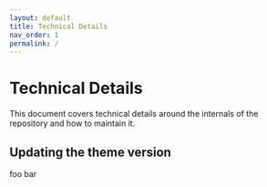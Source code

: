 ```yaml
---
layout: default
title: Technical Details
nav_order: 1
permalink: /
---
```


# Technical Details

This document covers technical details around the internals of the repository
and how to maintain it.

## Updating the theme version

foo bar